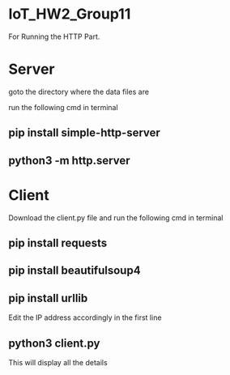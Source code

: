 # IoT_HW2_Group11
For Running the HTTP Part. 
# Server
goto the directory where the data files are 

run the following cmd in terminal
## pip install simple-http-server
## python3 -m http.server
# Client
Download the client.py file
and run the following cmd in terminal
## pip install requests
## pip install beautifulsoup4
## pip install urllib
Edit the IP address accordingly in the first line
## python3 client.py
This will display all the details 
